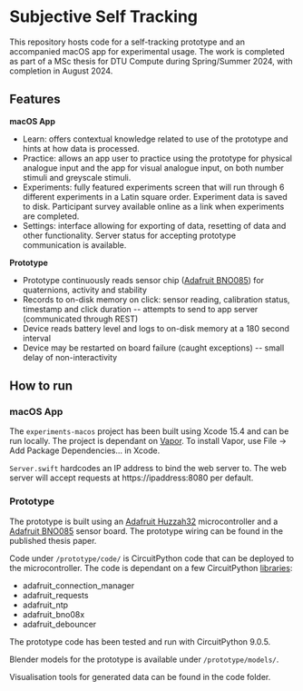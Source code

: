 # Subjective Self Tracking

This repository hosts code for a self-tracking prototype and an accompanied macOS app for experimental usage. The work is completed as part of a MSc thesis for DTU Compute during Spring/Summer 2024, with completion in August 2024.

## Features

**macOS App**
* Learn: offers contextual knowledge related to use of the prototype and hints at how data is processed.
* Practice: allows an app user to practice using the prototype for physical analogue input and the app for visual analogue input, on both number stimuli and greyscale stimuli.
* Experiments: fully featured experiments screen that will run through 6 different experiments in a Latin square order. Experiment data is saved to disk. Participant survey available online as a link when experiments are completed.
* Settings: interface allowing for exporting of data, resetting of data and other functionality. Server status for accepting prototype communication is available.

**Prototype**
* Prototype continuously reads sensor chip ([Adafruit BNO085](https://www.adafruit.com/product/4754)) for quaternions, activity and stability
* Records to on-disk memory on click: sensor reading, calibration status, timestamp and click duration -- attempts to send to app server (communicated through REST)
* Device reads battery level and logs to on-disk memory at a 180 second interval
* Device may be restarted on board failure (caught exceptions) -- small delay of non-interactivity

## How to run

### macOS App
The `experiments-macos` project has been built using Xcode 15.4 and can be run locally. The project is dependant on [Vapor](https://vapor.codes/). To install Vapor, use File -> Add Package Dependencies... in Xcode.

`Server.swift` hardcodes an IP address to bind the web server to. The web server will accept requests at https://ipaddress:8080 per default.

### Prototype
The prototype is built using an [Adafruit Huzzah32](https://www.adafruit.com/product/3405) microcontroller and a [Adafruit BNO085](https://www.adafruit.com/product/4754) sensor board. The prototype wiring can be found in the published thesis paper.

Code under `/prototype/code/` is CircuitPython code that can be deployed to the microcontroller. The code is dependant on a few CircuitPython [libraries](https://circuitpython.org/libraries):
* adafruit_connection_manager
* adafruit_requests
* adafruit_ntp
* adafruit_bno08x
* adafruit_debouncer

The prototype code has been tested and run with CircuitPython 9.0.5.

Blender models for the prototype is available under `/prototype/models/`.

Visualisation tools for generated data can be found in the code folder.